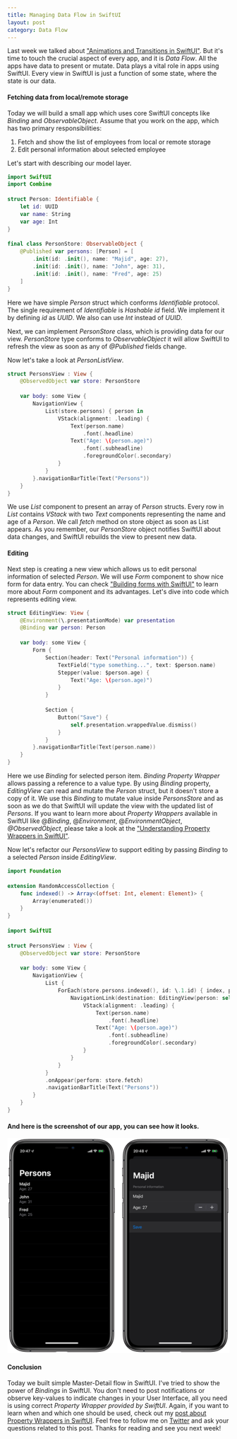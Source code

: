 ```yaml
---
title: Managing Data Flow in SwiftUI
layout: post
category: Data Flow
---
```


Last week we talked about ["Animations and Transitions in SwiftUI"](/2019/06/26/animations-in-swiftui/). But it's time to touch the crucial aspect of every app, and it is *Data Flow*. All the apps have data to present or mutate. Data plays a vital role in apps using SwiftUI. Every view in SwiftUI is just a function of some state, where the state is our data.

#### Fetching data from local/remote storage
Today we will build a small app which uses core SwiftUI concepts like *Binding* and *ObservableObject*. Assume that you work on the app, which has two primary responsibilities:

1. Fetch and show the list of employees from local or remote storage
2. Edit personal information about selected employee

Let's start with describing our model layer.

```swift
import SwiftUI
import Combine

struct Person: Identifiable {
    let id: UUID
    var name: String
    var age: Int
}

final class PersonStore: ObservableObject {
    @Published var persons: [Person] = [
        .init(id: .init(), name: "Majid", age: 27),
        .init(id: .init(), name: "John", age: 31),
        .init(id: .init(), name: "Fred", age: 25)
    ]
}
```

Here we have simple *Person* struct which conforms *Identifiable* protocol. The single requirement of *Identifiable* is *Hashable* *id* field. We implement it by defining *id* as *UUID*. We also can use *Int* instead of *UUID*.

Next, we can implement *PersonStore* class, which is providing data for our view. *PersonStore* type conforms to *ObservableObject* it will allow SwiftUI to refresh the view as soon as any of *@Published* fields change.

Now let's take a look at *PersonListView*.

```swift
struct PersonsView : View {
    @ObservedObject var store: PersonStore

    var body: some View {
        NavigationView {
            List(store.persons) { person in
                VStack(alignment: .leading) {
                    Text(person.name)
                        .font(.headline)
                    Text("Age: \(person.age)")
                        .font(.subheadline)
                        .foregroundColor(.secondary)
                }
            }
        }.navigationBarTitle(Text("Persons"))
    }
}
```

We use *List* component to present an array of *Person* structs. Every row in *List* contains *VStack* with two *Text* components representing the name and age of a *Person*. We call *fetch* method on store object as soon as List appears. As you remember, our *PersonStore* object notifies SwiftUI about data changes, and SwiftUI rebuilds the view to present new data. 

#### Editing
Next step is creating a new view which allows us to edit personal information of selected *Person*. We will use *Form* component to show nice form for data entry. You can check ["Building forms with SwiftUI"](/2019/06/19/building-forms-with-swiftui/) to learn more about *Form* component and its advantages. Let's dive into code which represents editing view.

```swift
struct EditingView: View {
    @Environment(\.presentationMode) var presentation
    @Binding var person: Person

    var body: some View {
        Form {
            Section(header: Text("Personal information")) {
                TextField("type something...", text: $person.name)
                Stepper(value: $person.age) {
                    Text("Age: \(person.age)")
                }
            }

            Section {
                Button("Save") {
                    self.presentation.wrappedValue.dismiss()
                }
            }
        }.navigationBarTitle(Text(person.name))
    }
}
```

Here we use *Binding* for selected person item. *Binding Property Wrapper* allows passing a reference to a value type. By using *Binding* property, *EditingView* can read and mutate the *Person* struct, but it doesn't store a copy of it. We use this *Binding* to mutate value inside *PersonsStore* and as soon as we do that SwiftUI will update the view with the updated list of *Persons*. If you want to learn more about *Property Wrappers* available in SwiftUI like @*Binding*, @*Environment*, @*EnvironmentObject*, *@ObservedObject*, please take a look at the ["Understanding Property Wrappers in SwiftUI"](/2019/06/12/understanding-property-wrappers-in-swiftui/).

Now let's refactor our *PersonsView* to support editing by passing *Binding* to a selected *Person* inside *EditingView*.

```swift
import Foundation

extension RandomAccessCollection {
    func indexed() -> Array<(offset: Int, element: Element)> {
        Array(enumerated())
    }
}

import SwiftUI

struct PersonsView : View {
    @ObservedObject var store: PersonStore

    var body: some View {
        NavigationView {
            List {
                ForEach(store.persons.indexed(), id: \.1.id) { index, person in
                    NavigationLink(destination: EditingView(person: self.$store.persons[index])) {
                        VStack(alignment: .leading) {
                            Text(person.name)
                                .font(.headline)
                            Text("Age: \(person.age)")
                                .font(.subheadline)
                                .foregroundColor(.secondary)
                        }
                    }
                }
            }
            .onAppear(perform: store.fetch)
            .navigationBarTitle(Text("Persons"))
        }
    }
}
```

#### And here is the screenshot of our app, you can see how it looks.
![managing-data-flow-in-swiftui](/public/managing-data-flow-in-swiftui.png)

#### Conclusion
Today we built simple Master-Detail flow in SwiftUI. I've tried to show the power of *Bindings* in SwiftUI. You don't need to post notifications or observe key-values to indicate changes in your User Interface, all you need is using correct *Property Wrapper provided by SwiftUI*. Again, if you want to learn when and which one should be used, check out my [post about Property Wrappers in SwiftUI](/2019/06/12/understanding-property-wrappers-in-swiftui/). Feel free to follow me on [Twitter](https://twitter.com/mecid) and ask your questions related to this post. Thanks for reading and see you next week!